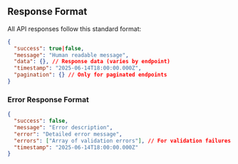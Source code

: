 ## Response Format

All API responses follow this standard format:

```json
{
  "success": true|false,
  "message": "Human readable message",
  "data": {}, // Response data (varies by endpoint)
  "timestamp": "2025-06-14T18:00:00.000Z",
  "pagination": {} // Only for paginated endpoints
}
```

### Error Response Format

```json
{
  "success": false,
  "message": "Error description",
  "error": "Detailed error message",
  "errors": ["Array of validation errors"], // For validation failures
  "timestamp": "2025-06-14T18:00:00.000Z"
}
```
